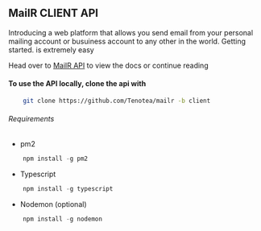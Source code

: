 ## MailR CLIENT API

Introducing a web platform that allows you send email from your personal mailing account or busuiness account
to any other in the world. Getting started. is extremely easy

Head over to [MailR API](https://mailrapi.herokuapp.com) to view the docs or continue reading


#### To use the API locally, clone the api with
```bash
    git clone https://github.com/Tenotea/mailr -b client
```

###### Requirements
  * pm2
  ```javascript
      npm install -g pm2
  ```
  * Typescript
  ```javascript
      npm install -g typescript
  ```
  * Nodemon (optional)
  ```javascript
      npm install -g nodemon
  ```